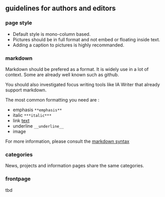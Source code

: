 ## guidelines for authors and editors

### page style

- Default style is mono-column based.
- Pictures should be in full format and not embed or floating inside text.
- Adding a caption to pictures is highly recommanded.

### markdown

Markdown should be prefered as a format. It is widely use in a lot of context. Some are already well known such as github.

You should also investigated focus writing tools like IA Writer that already support markdown.

The most common formatting you need are :

- emphasis ``**emphasis**``
- italic ``***italic***``
- link [text](url)
- underline ``__underline__``
- image

For more information, please consult the [markdown syntax](http://daringfireball.net/projects/markdown/syntax)

### categories

News, projects and information pages share the same categories.

### frontpage

tbd